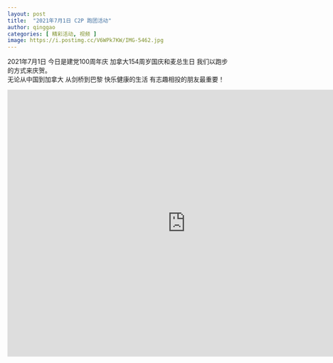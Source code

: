 ```yaml
---
layout: post
title:  "2021年7月1日 C2P 跑团活动"
author: qinggao
categories: [ 精彩活动, 视频 ]
image: https://i.postimg.cc/V6WPk7KW/IMG-5462.jpg
---
```


2021年7月1日 今日是建党100周年庆 加拿大154周岁国庆和麦总生日 我们以跑步的方式来庆贺。<br/>
无论从中国到加拿大 从剑桥到巴黎 快乐健康的生活 有志趣相投的朋友最重要！


<iframe width="800" height="600" src="https://www.youtube.com/embed/1Ju4p3nmPEw?si=9jdk06lW_rA_X47I" title="YouTube video player" frameborder="0" allow="accelerometer; autoplay; clipboard-write; encrypted-media; gyroscope; picture-in-picture; web-share" allowfullscreen></iframe>
